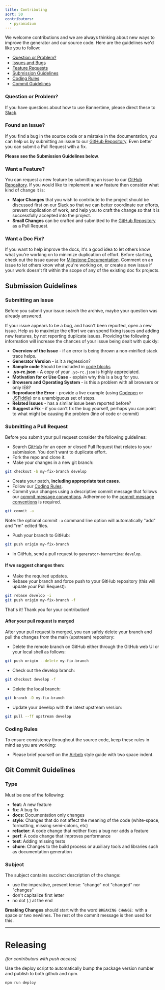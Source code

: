```yaml
---
title: Contributing
sort: 50
contributors:
  - pyramidium
---
```


We welcome contributions and we are always thinking about new ways to improve the generator and our source code. Here are the guidelines we'd like you to follow:

- [Question or Problem?](#question-or-problem-)
- [Issues and Bugs](#found-an-issue-)
- [Feature Requests](#want-a-feature-)
- [Submission Guidelines](#submission-guidelines)
- [Coding Rules](#coding-rules)
- [Commit Guidelines](#git-commit-guidelines)

### Question or Problem?

If you have questions about how to use Bannertime, please direct these to [Slack](https://bannertime.herokuapp.com/).

### Found an Issue?

If you find a bug in the source code or a mistake in the documentation, you can help us by
submitting an issue to our [GitHub Repository](https://github.com/bannertime/generator-bannertime). Even better you can submit a Pull Request with a fix.

**Please see the Submission Guidelines below**.

### Want a Feature?

You can request a new feature by submitting an issue to our [GitHub Repository](https://github.com/bannertime/generator-bannertime). If you would like to
implement a new feature then consider what kind of change it is:

- **Major Changes** that you wish to contribute to the project should be discussed first on our [Slack](https://bannertime.herokuapp.com/) so that we can better coordinate our efforts, prevent duplication of work, and help you to craft the change so that it is successfully accepted into the project.
- **Small Changes** can be crafted and submitted to the [GitHub Repository](https://github.com/bannertime/generator-bannertime) as a Pull Request.

### Want a Doc Fix?

If you want to help improve the docs, it's a good idea to let others know what you're working on to
minimize duplication of effort. Before starting, check out the issue queue for [Milestone:Documentation](https://github.com/bannertime/generator-bannertime/milestones/Documentation).
Comment on an issue to let others know what you're working on, or create a new issue if your work
doesn't fit within the scope of any of the existing doc fix projects.

## Submission Guidelines

### Submitting an Issue

Before you submit your issue search the archive, maybe your question was already answered.

If your issue appears to be a bug, and hasn't been reported, open a new issue.
Help us to maximize the effort we can spend fixing issues and adding new
features, by not reporting duplicate issues. Providing the following information will increase the
chances of your issue being dealt with quickly:

- **Overview of the Issue** - if an error is being thrown a non-minified stack trace helps.
- **Generator Version** - is it a regression?
- **Sample code** Should be included in [code blocks](https://help.github.com/articles/github-flavored-markdown/#fenced-code-blocks)
- **.yo-rc.json** - A copy of your `.yo-rc.json` is highly appreciated.
- **Motivation for or Use Case** - explain why this is a bug for you.
- **Browsers and Operating System** - is this a problem with all browsers or only IE8?
- **Reproduce the Error** - provide a live example (using [Codepen](http://codepen.io) or
  [JSFiddle](http://jsfiddle.net)) or a unambiguous set of steps.
- **Related Issues** - has a similar issue been reported before?
- **Suggest a Fix** - if you can't fix the bug yourself, perhaps you can point to what might be
  causing the problem (line of code or commit)

### Submitting a Pull Request

Before you submit your pull request consider the following guidelines:

- Search [GitHub](https://github.com/pyramidium/generator-bannertime/pulls) for an open or closed Pull Request
  that relates to your submission. You don't want to duplicate effort.
- Fork the repo and clone it.
- Make your changes in a new git branch:

```bash
git checkout -b my-fix-branch develop
```

- Create your patch, **including appropriate test cases**.
- Follow our [Coding Rules](#coding-rules).
- Commit your changes using a descriptive commit message that follows our
  [commit message conventions](#git-commit-guidelines). Adherence to the [commit message conventions](#git-commit-guidelines)
  is required.

```bash
git commit -a
```

Note: the optional commit `-a` command line option will automatically "add" and "rm" edited files.

- Push your branch to GitHub:

```bash
git push origin my-fix-branch
```

- In GitHub, send a pull request to `generator-bannertime:develop`.

#### If we suggest changes then:

- Make the required updates.
- Rebase your branch and force push to your GitHub repository (this will update your Pull Request):

```bash
git rebase develop -i
git push origin my-fix-branch -f
```

That's it! Thank you for your contribution!

#### After your pull request is merged

After your pull request is merged, you can safely delete your branch and pull the changes
from the main (upstream) repository:

- Delete the remote branch on GitHub either through the GitHub web UI or your local shell as follows:

```bash
git push origin --delete my-fix-branch
```

- Check out the develop branch:

```bash
git checkout develop -f
```

- Delete the local branch:

```bash
git branch -D my-fix-branch
```

- Update your develop with the latest upstream version:

```bash
git pull --ff upstream develop
```

### Coding Rules

To ensure consistency throughout the source code, keep these rules in mind as you are working:

- Please brief yourself on the [Airbnb](https://github.com/airbnb/javascript) style guide with two space indent.

## Git Commit Guidelines

### Type

Must be one of the following:

- **feat**: A new feature
- **fix**: A bug fix
- **docs**: Documentation only changes
- **style**: Changes that do not affect the meaning of the code (white-space, formatting, missing
  semi-colons, etc)
- **refactor**: A code change that neither fixes a bug nor adds a feature
- **perf**: A code change that improves performance
- **test**: Adding missing tests
- **chore**: Changes to the build process or auxiliary tools and libraries such as documentation
  generation

### Subject

The subject contains succinct description of the change:

- use the imperative, present tense: "change" not "changed" nor "changes"
- don't capitalize first letter
- no dot (.) at the end

**Breaking Changes** should start with the word `BREAKING CHANGE:` with a space or two newlines. The rest of the commit message is then used for this.

---

# Releasing

*(for contributors with push access)*

Use the deploy script to automatically bump the package version number and publish to both github and npm.

```bash
npm run deploy
```
